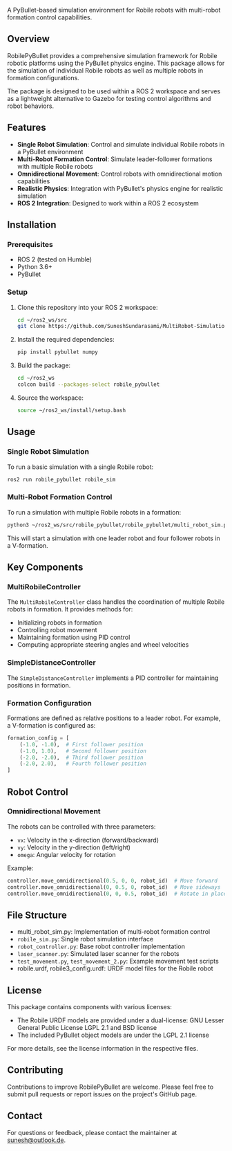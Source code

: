 A PyBullet-based simulation environment for Robile robots with multi-robot formation control capabilities.

## Overview

RobilePyBullet provides a comprehensive simulation framework for Robile robotic platforms using the PyBullet physics engine. This package allows for the simulation of individual Robile robots as well as multiple robots in formation configurations.

The package is designed to be used within a ROS 2 workspace and serves as a lightweight alternative to Gazebo for testing control algorithms and robot behaviors.

## Features

- **Single Robot Simulation**: Control and simulate individual Robile robots in a PyBullet environment
- **Multi-Robot Formation Control**: Simulate leader-follower formations with multiple Robile robots
- **Omnidirectional Movement**: Control robots with omnidirectional motion capabilities
- **Realistic Physics**: Integration with PyBullet's physics engine for realistic simulation
- **ROS 2 Integration**: Designed to work within a ROS 2 ecosystem

## Installation

### Prerequisites

- ROS 2 (tested on Humble)
- Python 3.6+
- PyBullet

### Setup

1. Clone this repository into your ROS 2 workspace:
   ```bash
   cd ~/ros2_ws/src
   git clone https://github.com/SuneshSundarasami/MultiRobot-Simulation-PyBullet.git
   ```

2. Install the required dependencies:
   ```bash
   pip install pybullet numpy
   ```

3. Build the package:
   ```bash
   cd ~/ros2_ws
   colcon build --packages-select robile_pybullet
   ```

4. Source the workspace:
   ```bash
   source ~/ros2_ws/install/setup.bash
   ```

## Usage

### Single Robot Simulation

To run a basic simulation with a single Robile robot:

```bash
ros2 run robile_pybullet robile_sim
```

### Multi-Robot Formation Control

To run a simulation with multiple Robile robots in a formation:

```bash
python3 ~/ros2_ws/src/robile_pybullet/robile_pybullet/multi_robot_sim.py
```

This will start a simulation with one leader robot and four follower robots in a V-formation.

## Key Components

### MultiRobileController

The `MultiRobileController` class handles the coordination of multiple Robile robots in formation. It provides methods for:

- Initializing robots in formation
- Controlling robot movement
- Maintaining formation using PID control
- Computing appropriate steering angles and wheel velocities

### SimpleDistanceController

The `SimpleDistanceController` implements a PID controller for maintaining positions in formation.

### Formation Configuration

Formations are defined as relative positions to a leader robot. For example, a V-formation is configured as:

```python
formation_config = [
    (-1.0, -1.0),  # First follower position
    (-1.0, 1.0),   # Second follower position
    (-2.0, -2.0),  # Third follower position
    (-2.0, 2.0),   # Fourth follower position 
]
```

## Robot Control

### Omnidirectional Movement

The robots can be controlled with three parameters:
- `vx`: Velocity in the x-direction (forward/backward)
- `vy`: Velocity in the y-direction (left/right)
- `omega`: Angular velocity for rotation

Example:
```python
controller.move_omnidirectional(0.5, 0, 0, robot_id)  # Move forward
controller.move_omnidirectional(0, 0.5, 0, robot_id)  # Move sideways
controller.move_omnidirectional(0, 0, 0.5, robot_id)  # Rotate in place
```

## File Structure

- multi_robot_sim.py: Implementation of multi-robot formation control
- `robile_sim.py`: Single robot simulation interface
- `robot_controller.py`: Base robot controller implementation
- `laser_scanner.py`: Simulated laser scanner for the robots
- `test_movement.py`, `test_movement_2.py`: Example movement test scripts
- robile.urdf, robile3_config.urdf: URDF model files for the Robile robot

## License

This package contains components with various licenses:
- The Robile URDF models are provided under a dual-license: GNU Lesser General Public License LGPL 2.1 and BSD license
- The included PyBullet object models are under the LGPL 2.1 license

For more details, see the license information in the respective files.

## Contributing

Contributions to improve RobilePyBullet are welcome. Please feel free to submit pull requests or report issues on the project's GitHub page.

## Contact

For questions or feedback, please contact the maintainer at sunesh@outlook.de.
